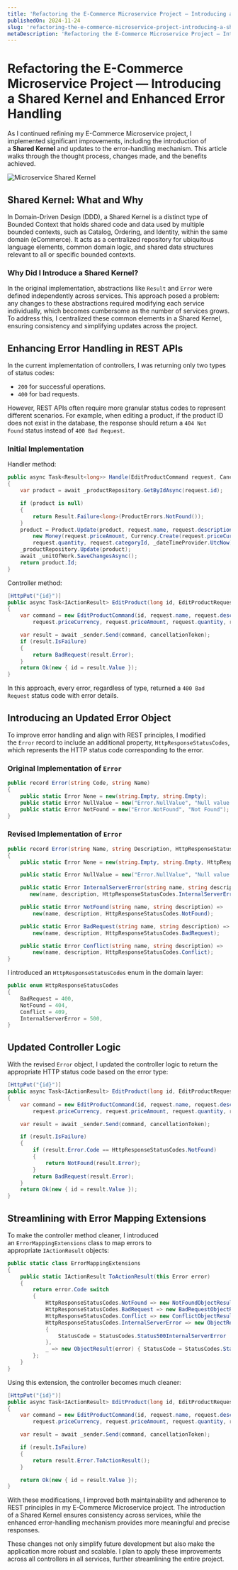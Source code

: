```yaml
---
title: 'Refactoring the E-Commerce Microservice Project — Introducing a Shared Kernel and Enhanced Error Handling'
publishedOn: 2024-11-24
slug: 'refactoring-the-e-commerce-microservice-project-introducing-a-shared-kernel-and-enhanced-error-handling'
metaDescription: 'Refactoring the E-Commerce Microservice Project — Introducing a Shared Kernel and Enhanced Error Handling'
---
```


# Refactoring the E-Commerce Microservice Project — Introducing a Shared Kernel and Enhanced Error Handling

As I continued refining my E-Commerce Microservice project, I implemented significant improvements, including the introduction of a **Shared Kernel** and updates to the error-handling mechanism. This article walks through the thought process, changes made, and the benefits achieved.

![Microservice Shared Kernel](./attachments/1_8qKrGqDDRidjzmL5mCvurg.webp)

## Shared Kernel: What and Why

In Domain-Driven Design (DDD), a Shared Kernel is a distinct type of Bounded Context that holds shared code and data used by multiple bounded contexts, such as Catalog, Ordering, and Identity, within the same domain (eCommerce). It acts as a centralized repository for ubiquitous language elements, common domain logic, and shared data structures relevant to all or specific bounded contexts.

### Why Did I Introduce a Shared Kernel?

In the original implementation, abstractions like `Result` and `Error` were defined independently across services. This approach posed a problem: any changes to these abstractions required modifying each service individually, which becomes cumbersome as the number of services grows. To address this, I centralized these common elements in a Shared Kernel, ensuring consistency and simplifying updates across the project.

## Enhancing Error Handling in REST APIs

In the current implementation of controllers, I was returning only two types of status codes:

- `200` for successful operations.
- `400` for bad requests.

However, REST APIs often require more granular status codes to represent different scenarios. For example, when editing a product, if the product ID does not exist in the database, the response should return a `404 Not Found` status instead of `400 Bad Request`.

### Initial Implementation

Handler method:

```csharp
public async Task<Result<long>> Handle(EditProductCommand request, CancellationToken cancellationToken)
{
    var product = await _productRepository.GetByIdAsync(request.id);

    if (product is null)
    {
        return Result.Failure<long>(ProductErrors.NotFound());
    }
    product = Product.Update(product, request.name, request.description,
        new Money(request.priceAmount, Currency.Create(request.priceCurrency)),
        request.quantity, request.categoryId, _dateTimeProvider.UtcNow);
    _productRepository.Update(product);
    await _unitOfWork.SaveChangesAsync();
    return product.Id;
}
```

Controller method:

```csharp
[HttpPut("{id}")]
public async Task<IActionResult> EditProduct(long id, EditProductRequest request, CancellationToken cancellationToken)
{
    var command = new EditProductCommand(id, request.name, request.description,
        request.priceCurrency, request.priceAmount, request.quantity, request.categoryId);

    var result = await _sender.Send(command, cancellationToken);
    if (result.IsFailure)
    {
        return BadRequest(result.Error);
    }
    return Ok(new { id = result.Value });
}
```

In this approach, every error, regardless of type, returned a `400 Bad Request` status code with error details.

## Introducing an Updated Error Object

To improve error handling and align with REST principles, I modified the `Error` record to include an additional property, `HttpResponseStatusCodes`, which represents the HTTP status code corresponding to the error.

### Original Implementation of `Error`

```csharp
public record Error(string Code, string Name)
{
    public static Error None = new(string.Empty, string.Empty);
    public static Error NullValue = new("Error.NullValue", "Null value was provided");
    public static Error NotFound = new("Error.NotFound", "Not Found");
}
```

### Revised Implementation of `Error`

```csharp
public record Error(string Name, string Description, HttpResponseStatusCodes Code)
{
    public static Error None = new(string.Empty, string.Empty, HttpResponseStatusCodes.InternalServerError);

    public static Error NullValue = new("Error.NullValue", "Null value was provided", HttpResponseStatusCodes.BadRequest);

    public static Error InternalServerError(string name, string description) =>
       new(name, description, HttpResponseStatusCodes.InternalServerError);

    public static Error NotFound(string name, string description) =>
        new(name, description, HttpResponseStatusCodes.NotFound);

    public static Error BadRequest(string name, string description) =>
        new(name, description, HttpResponseStatusCodes.BadRequest);

    public static Error Conflict(string name, string description) =>
        new(name, description, HttpResponseStatusCodes.Conflict);
}
```

I introduced an `HttpResponseStatusCodes` enum in the domain layer:

```csharp
public enum HttpResponseStatusCodes
{
    BadRequest = 400,
    NotFound = 404,
    Conflict = 409,
    InternalServerError = 500,
}
```

## Updated Controller Logic

With the revised `Error` object, I updated the controller logic to return the appropriate HTTP status code based on the error type:

```csharp
[HttpPut("{id}")]
public async Task<IActionResult> EditProduct(long id, EditProductRequest request, CancellationToken cancellationToken)
{
    var command = new EditProductCommand(id, request.name, request.description,
        request.priceCurrency, request.priceAmount, request.quantity, request.categoryId);

    var result = await _sender.Send(command, cancellationToken);

    if (result.IsFailure)
    {
        if (result.Error.Code == HttpResponseStatusCodes.NotFound)
        {
            return NotFound(result.Error);
        }
        return BadRequest(result.Error);
    }
    return Ok(new { id = result.Value });
}
```

## Streamlining with Error Mapping Extensions

To make the controller method cleaner, I introduced an `ErrorMappingExtensions` class to map errors to appropriate `IActionResult` objects:

```csharp
public static class ErrorMappingExtensions
{
    public static IActionResult ToActionResult(this Error error)
    {
        return error.Code switch
        {
            HttpResponseStatusCodes.NotFound => new NotFoundObjectResult(error),
            HttpResponseStatusCodes.BadRequest => new BadRequestObjectResult(error),
            HttpResponseStatusCodes.Conflict => new ConflictObjectResult(error),
            HttpResponseStatusCodes.InternalServerError => new ObjectResult(error)
            {
                StatusCode = StatusCodes.Status500InternalServerError
            },
            _ => new ObjectResult(error) { StatusCode = StatusCodes.Status500InternalServerError }
        };
    }
}
```

Using this extension, the controller becomes much cleaner:

```csharp
[HttpPut("{id}")]
public async Task<IActionResult> EditProduct(long id, EditProductRequest request, CancellationToken cancellationToken)
{
    var command = new EditProductCommand(id, request.name, request.description,
        request.priceCurrency, request.priceAmount, request.quantity, request.categoryId);

    var result = await _sender.Send(command, cancellationToken);

    if (result.IsFailure)
    {
        return result.Error.ToActionResult();
    }

    return Ok(new { id = result.Value });
}
```

With these modifications, I improved both maintainability and adherence to REST principles in my E-Commerce Microservice project. The introduction of a Shared Kernel ensures consistency across services, while the enhanced error-handling mechanism provides more meaningful and precise responses.

These changes not only simplify future development but also make the application more robust and scalable. I plan to apply these improvements across all controllers in all services, further streamlining the entire project.
